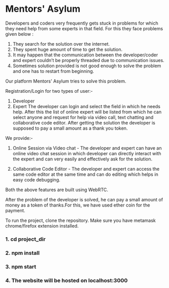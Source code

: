 # Mentors' Asylum

Developers and coders very frequently gets stuck in problems for which they need help from some experts in that field. For this they face problems given below :

1. They search for the solution over the internet.
2. They spent huge amount of time to get the solution.
3. It may happen that the communication between the developer/coder and expert couldn’t be properly threaded due to communication issues.
4. Sometimes solution provided is not good enough to solve the problem and one has to restart from beginning.

Our platform Mentors' Asylum tries to solve this problem. 

Registration/Login for two types of user:-
1. Developer
2. Expert
The developer can login and select the field in which he needs help. After this the list of online expert will be listed from which he can select anyone and request for help via video call, text chatting and collaborative code editor. After getting the solution the developer is supposed to pay a small amount as a thank you token.

We provide:-

1. Online Session via Video chat - The developer and expert can have an online video chat session in which developer can directly interact with the expert and can very easily and effectively ask for the solution. 

2. Collaborative Code Editor - The developer and expert can access the same code editor at the same time and can do editing which helps in easy code debugging.

Both the above features are built using WebRTC.

After the problem of the developer is solved, he can pay a small amount of money as a token of thanks.For this, we have used ether coin for the payment. 

To run the project, clone the repository. Make sure you have metamask chrome/firefox extension installed.
### 1. cd project_dir
### 2. npm install
### 3. npm start
### 4. The website will be hosted on localhost:3000
